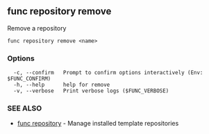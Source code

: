 ## func repository remove

Remove a repository

```
func repository remove <name>
```

### Options

```
  -c, --confirm   Prompt to confirm options interactively (Env: $FUNC_CONFIRM)
  -h, --help      help for remove
  -v, --verbose   Print verbose logs ($FUNC_VERBOSE)
```

### SEE ALSO

* [func repository](func_repository.md)	 - Manage installed template repositories

